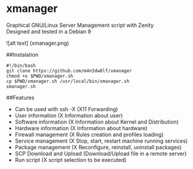 # xmanager
Graphical GNU/Linux Server Management script with Zenity</br>
Designed and tested in a Debian 9

![alt text] (xmanager.png)

##Instalation
```
#!/bin/bash
git clone https://github.com/m4n3dw0lf/xmanager
chmod +x $PWD/xmanager.sh
cp $PWD/xmanager.sh /usr/local/bin/xmanager.sh
xmanager.sh
```

##Features

 - Can be used with ssh -X (X11 Forwarding)
 - User information (X Information about user)
 - Software information (X Information about Kernel and Distribution)
 - Hardware information (X Information about hardware)
 - Firewall management (X Rules creation and profiles loading)
 - Service management (X Stop, start, restart machine running services)
 - Package management (X Reconfigure, reinstall, uninstall packages)
 - SCP Download and Upload (Download/Upload file in a remote server)
 - Run script (X script selection to be executed)
